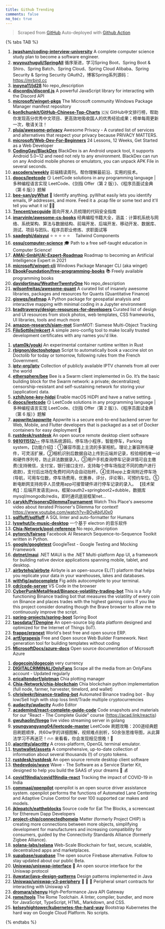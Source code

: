 ```yaml
---
title: Github Trending
comments: false
no_toc: true
---
```


> Scraped from [GitHub](https://github.com/trending)
Auto-deployed with [Github Action](https://docs.github.com/en/actions)

{% tabs TAB %}
<!-- tab Daily -->
1. [**jwasham/coding-interview-university**](https://github.com/jwasham/coding-interview-university)
A complete computer science study plan to become a software engineer.
2. [**wuyouzhuguli/SpringAll**](https://github.com/wuyouzhuguli/SpringAll)
循序渐进，学习Spring Boot、Spring Boot & Shiro、Spring Batch、Spring Cloud、Spring Cloud Alibaba、Spring Security & Spring Security OAuth2，博客Spring系列源码：https://mrbird.cc
3. [**inoyna11/jd28**](https://github.com/inoyna11/jd28)
No repo_description
4. [**discordjs/discord.js**](https://github.com/discordjs/discord.js)
A powerful JavaScript library for interacting with the Discord API
5. [**microsoft/winget-pkgs**](https://github.com/microsoft/winget-pkgs)
The Microsoft community Windows Package Manager manifest repository
6. [**kon9chunkit/GitHub-Chinese-Top-Charts**](https://github.com/kon9chunkit/GitHub-Chinese-Top-Charts)
🇨🇳 GitHub中文排行榜，帮助你发现高分优秀中文项目、更高效地吸收国人的优秀经验成果；榜单每周更新一次，敬请关注！
7. [**pluja/awesome-privacy**](https://github.com/pluja/awesome-privacy)
Awesome Privacy - A curated list of services and alternatives that respect your privacy because PRIVACY MATTERS.
8. [**microsoft/Web-Dev-For-Beginners**](https://github.com/microsoft/Web-Dev-For-Beginners)
24 Lessons, 12 Weeks, Get Started as a Web Developer
9. [**CodingGay/BlackDex**](https://github.com/CodingGay/BlackDex)
BlackDex is an Android unpack tool, it supports Android 5.0~12 and need not rely to any environment. BlackDex can run on any Android mobile phones or emulators, you can unpack APK File in several seconds.
10. [**ascoders/weekly**](https://github.com/ascoders/weekly)
前端精读周刊。帮你理解最前沿、实用的技术。
11. [**doocs/leetcode**](https://github.com/doocs/leetcode)
😏 LeetCode solutions in any programming language | 多种编程语言实现 LeetCode、《剑指 Offer（第 2 版）》、《程序员面试金典（第 6 版）》题解
12. [**bee-san/pyWhat**](https://github.com/bee-san/pyWhat)
🐸 Identify anything. pyWhat easily lets you identify emails, IP addresses, and more. Feed it a .pcap file or some text and it'll tell you what it is! 🧙‍♀️
13. [**Tencent/secguide**](https://github.com/Tencent/secguide)
面向开发人员梳理的代码安全指南
14. [**imarvinle/awesome-cs-books**](https://github.com/imarvinle/awesome-cs-books)
经典编程书籍大全，涵盖：计算机系统与网络、系统架构、算法与数据结构、前端开发、后端开发、移动开发、数据库、测试、项目与团队、程序员职业修炼、求职面试等
15. [**saadeghi/daisyui**](https://github.com/saadeghi/daisyui)
⭐️ ⭐️ ⭐️ ⭐️ ⭐️  Tailwind Components
16. [**ossu/computer-science**](https://github.com/ossu/computer-science)
🎓 Path to a free self-taught education in Computer Science!
17. [**AMAI-GmbH/AI-Expert-Roadmap**](https://github.com/AMAI-GmbH/AI-Expert-Roadmap)
Roadmap to becoming an Artificial Intelligence Expert in 2021
18. [**microsoft/winget-cli**](https://github.com/microsoft/winget-cli)
Windows Package Manager CLI (aka winget)
19. [**EbookFoundation/free-programming-books**](https://github.com/EbookFoundation/free-programming-books)
📚 Freely available programming books
20. [**davidortinau/WeatherTwentyOne**](https://github.com/davidortinau/WeatherTwentyOne)
No repo_description
21. [**wilsonfreitas/awesome-quant**](https://github.com/wilsonfreitas/awesome-quant)
A curated list of insanely awesome libraries, packages and resources for Quants (Quantitative Finance)
22. [**giswqs/leafmap**](https://github.com/giswqs/leafmap)
A Python package for geospatial analysis and interactive mapping with minimal coding in a Jupyter environment
23. [**bradtraversy/design-resources-for-developers**](https://github.com/bradtraversy/design-resources-for-developers)
Curated list of design and UI resources from stock photos, web templates, CSS frameworks, UI libraries, tools and much more
24. [**amazon-research/siam-mot**](https://github.com/amazon-research/siam-mot)
SiamMOT: Siamese Multi-Object Tracking
25. [**FiloSottile/mkcert**](https://github.com/FiloSottile/mkcert)
A simple zero-config tool to make locally trusted development certificates with any names you'd like.
<!-- endtab -->
<!-- tab Weekly -->
1. [**utam0k/youki**](https://github.com/utam0k/youki)
An experimental container runtime written in Rust
2. [**rbignon/doctoshotgun**](https://github.com/rbignon/doctoshotgun)
Script to automatically book a vaccine slot on Doctolib for today or tomorrow, following rules from the French Government.
3. [**iptv-org/iptv**](https://github.com/iptv-org/iptv)
Collection of publicly available IPTV channels from all over the world
4. [**ethersphere/bee**](https://github.com/ethersphere/bee)
Bee is a Swarm client implemented in Go. It’s the basic building block for the Swarm network: a private; decentralized; censorship-resistant and self-sustaining network for storing your (application) data.
5. [**xzhih/one-key-hidpi**](https://github.com/xzhih/one-key-hidpi)
Enable macOS HiDPI and have a native setting.
6. [**doocs/leetcode**](https://github.com/doocs/leetcode)
😏 LeetCode solutions in any programming language | 多种编程语言实现 LeetCode、《剑指 Offer（第 2 版）》、《程序员面试金典（第 6 版）》题解
7. [**appwrite/appwrite**](https://github.com/appwrite/appwrite)
Appwrite is a secure end-to-end backend server for Web, Mobile, and Flutter developers that is packaged as a set of Docker containers for easy deployment 🚀
8. [**rustdesk/rustdesk**](https://github.com/rustdesk/rustdesk)
An open source remote desktop client software
9. [**981011512/--**](https://github.com/981011512/--)
停车场系统源码，停车场小程序，智能停车，Parking system，【功能介绍】：①兼容市面上主流的多家相机，理论上兼容所有硬件，可灵活扩展，②相机识别后数据自动上传到云端并记录，校验相机唯一id和硬件序列号，防止非法数据录入，③用户手机查询停车记录详情可自主缴费(支持微信，支付宝，银行接口支付，支持每个停车场指定不同的商户进行收款)，支付后出场在免费时间内会自动抬杆。④支持app上查询附近停车场(导航，可用车位数，停车场费用，优惠券，评分，评论等)，可预约车位。⑤断电断网支持岗亭人员使用app可接管硬件进行停车记录的录入。 【技术架构】：后端开发语言java，框架oauth2+springboot2+dubble，数据库mysql/mongodb/redis，即时通讯底层框架net…
10. [**carykh/PrisonersDilemmaTournament**](https://github.com/carykh/PrisonersDilemmaTournament)
Watch This Place's awesome video about iterated Prisoner's Dilemma for context! https://www.youtube.com/watch?v=BOvAbjfJ0x0
11. [**sqlfluff/sqlfluff**](https://github.com/sqlfluff/sqlfluff)
A SQL linter and auto-formatter for Humans
12. [**lyswhut/lx-music-desktop**](https://github.com/lyswhut/lx-music-desktop)
一个基于 electron 的音乐软件
13. [**Chia-Network/pool-reference**](https://github.com/Chia-Network/pool-reference)
No repo_description
14. [**pytorch/fairseq**](https://github.com/pytorch/fairseq)
Facebook AI Research Sequence-to-Sequence Toolkit written in Python.
15. [**google/googletest**](https://github.com/google/googletest)
GoogleTest - Google Testing and Mocking Framework
16. [**dotnet/maui**](https://github.com/dotnet/maui)
.NET MAUI is the .NET Multi-platform App UI, a framework for building native device applications spanning mobile, tablet, and desktop.
17. [**airbytehq/airbyte**](https://github.com/airbytehq/airbyte)
Airbyte is an open-source EL(T) platform that helps you replicate your data in your warehouses, lakes and databases.
18. [**withfig/autocomplete**](https://github.com/withfig/autocomplete)
Fig adds autocomplete to your terminal.
19. [**cdr/code-server**](https://github.com/cdr/code-server)
VS Code in the browser
20. [**CyberPunkMetalHead/Binance-volatility-trading-bot**](https://github.com/CyberPunkMetalHead/Binance-volatility-trading-bot)
This is a fully functioning Binance trading bot that measures the volatility of every coin on Binance and places trades with the highest gaining coins If you like this project consider donating though the Brave browser to allow me to continuously improve the script.
21. [**spring-projects/spring-boot**](https://github.com/spring-projects/spring-boot)
Spring Boot
22. [**taosdata/TDengine**](https://github.com/taosdata/TDengine)
An open-source big data platform designed and optimized for the Internet of Things (IoT).
23. [**frappe/erpnext**](https://github.com/frappe/erpnext)
World's best free and open source ERP.
24. [**artf/grapesjs**](https://github.com/artf/grapesjs)
Free and Open source Web Builder Framework. Next generation tool for building templates without coding
25. [**MicrosoftDocs/azure-docs**](https://github.com/MicrosoftDocs/azure-docs)
Open source documentation of Microsoft Azure
<!-- endtab -->
<!-- tab Monthly -->
1. [**dogecoin/dogecoin**](https://github.com/dogecoin/dogecoin)
very currency
2. [**DIGITALCRIMINAL/OnlyFans**](https://github.com/DIGITALCRIMINAL/OnlyFans)
Scrape all the media from an OnlyFans account - Updated regularly
3. [**ericaltendorf/plotman**](https://github.com/ericaltendorf/plotman)
Chia plotting manager
4. [**Chia-Network/chia-blockchain**](https://github.com/Chia-Network/chia-blockchain)
Chia blockchain python implementation (full node, farmer, harvester, timelord, and wallet)
5. [**chrisleekr/binance-trading-bot**](https://github.com/chrisleekr/binance-trading-bot)
Automated Binance trading bot - Buy low/Sell high with stop loss limit/Trade multiple cryptocurrencies
6. [**audacity/audacity**](https://github.com/audacity/audacity)
Audio Editor
7. [**academind/react-complete-guide-code**](https://github.com/academind/react-complete-guide-code)
Code snapshots and materials for our "React - The Complete Guide" course (https://acad.link/reactjs)
8. [**gwuhaolin/livego**](https://github.com/gwuhaolin/livego)
live video streaming server in golang
9. [**youngyangyang04/leetcode-master**](https://github.com/youngyangyang04/leetcode-master)
LeetCode 刷题攻略：200道经典题目刷题顺序，共60w字的详细图解，视频难点剖析，50余张思维导图，从此算法学习不再迷茫！🔥🔥 来看看，你会发现相见恨晚！🚀
10. [**alacritty/alacritty**](https://github.com/alacritty/alacritty)
A cross-platform, OpenGL terminal emulator.
11. [**trustwallet/assets**](https://github.com/trustwallet/assets)
A comprehensive, up-to-date collection of information about several thousands (!) of crypto tokens.
12. [**rustdesk/rustdesk**](https://github.com/rustdesk/rustdesk)
An open source remote desktop client software
13. [**thedevdojo/wave**](https://github.com/thedevdojo/wave)
Wave - The Software as a Service Starter Kit, designed to help you build the SAAS of your dreams 🚀 💰
14. [**covid19india/covid19india-react**](https://github.com/covid19india/covid19india-react)
Tracking the impact of COVID-19 in India
15. [**commaai/openpilot**](https://github.com/commaai/openpilot)
openpilot is an open source driver assistance system. openpilot performs the functions of Automated Lane Centering and Adaptive Cruise Control for over 100 supported car makes and models.
16. [**jklepatch/eattheblocks**](https://github.com/jklepatch/eattheblocks)
Source code for Eat The Blocks, a screencast for Ethereum Dapp Developers
17. [**project-chip/connectedhomeip**](https://github.com/project-chip/connectedhomeip)
Matter (formerly Project CHIP) is creating more connections between more objects, simplifying development for manufacturers and increasing compatibility for consumers, guided by the Connectivity Standards Alliance (formerly Zigbee Alliance).
18. [**solana-labs/solana**](https://github.com/solana-labs/solana)
Web-Scale Blockchain for fast, secure, scalable, decentralized apps and marketplaces.
19. [**supabase/supabase**](https://github.com/supabase/supabase)
The open source Firebase alternative. Follow to stay updated about our public Beta.
20. [**Uniswap/uniswap-interface**](https://github.com/Uniswap/uniswap-interface)
🦄 An open source interface for the Uniswap protocol
21. [**iluwatar/java-design-patterns**](https://github.com/iluwatar/java-design-patterns)
Design patterns implemented in Java
22. [**Uniswap/uniswap-v3-periphery**](https://github.com/Uniswap/uniswap-v3-periphery)
🦄 🦄 🦄 Peripheral smart contracts for interacting with Uniswap v3
23. [**dromara/shenyu**](https://github.com/dromara/shenyu)
High-Performance Java API Gateway
24. [**rome/tools**](https://github.com/rome/tools)
The Rome Toolchain. A linter, compiler, bundler, and more for JavaScript, TypeScript, HTML, Markdown, and CSS.
25. [**kelseyhightower/kubernetes-the-hard-way**](https://github.com/kelseyhightower/kubernetes-the-hard-way)
Bootstrap Kubernetes the hard way on Google Cloud Platform. No scripts.
<!-- endtab -->
{% endtabs %}

